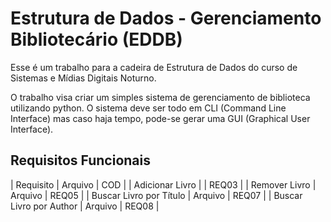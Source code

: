 # Estrutura de Dados - Gerenciamento Bibliotecário (EDDB)

Esse é um trabalho para a cadeira de Estrutura de Dados do curso de Sistemas e
Mídias Digitais Noturno.

O trabalho visa criar um simples sistema de gerenciamento de biblioteca
utilizando python. O sistema deve ser todo em CLI (Command Line Interface)
mas caso haja tempo, pode-se gerar uma GUI (Graphical User Interface).


## Requisitos Funcionais

| Requisito                       |   Arquivo   |  COD  |
| Adicionar Livro                 |             | REQ03 |
| Remover Livro                 |   Arquivo   | REQ05 |
| Buscar Livro por Título  |   Arquivo   | REQ07 |
| Buscar Livro por Author  |   Arquivo   | REQ08 |
